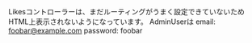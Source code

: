 Likesコントローラーは、まだルーティングがうまく設定できていないためHTML上表示されないようになっています。
AdminUserは
email: foobar@example.com
password: foobar

